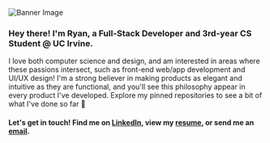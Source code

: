 ![Banner Image](https://user-images.githubusercontent.com/19882060/129654426-4fbcfcfb-c857-4c2a-8320-72ddba8a4351.png)

### Hey there! I'm Ryan, a Full-Stack Developer and 3rd-year CS Student @ UC Irvine.

I love both computer science and design, and am interested in areas where these passions intersect, such as front-end web/app development and UI/UX design! I'm a strong believer in making products as elegant and intuitive as they are functional, and you'll see this philosophy appear in every product I've developed. Explore my pinned repositories to see a bit of what I've done so far 👀

#### Let's get in touch! Find me on [LinkedIn][linkedin], view my [resume][resume], or send me an [email][email].
[linkedin]: https://www.linkedin.com/in/ryanmohta/
[resume]: https://ryanmohta.com/resume.pdf
[email]: mailto:mohtar@uci.edu

<!--
**ryanmohta/ryanmohta** is a ✨ _special_ ✨ repository because its `README.md` (this file) appears on your GitHub profile.

Here are some ideas to get you started:

- 🔭 I’m currently working on ...
- 🌱 I’m currently learning ...
- 👯 I’m looking to collaborate on ...
- 🤔 I’m looking for help with ...
- 💬 Ask me about ...
- 📫 How to reach me: ...
- 😄 Pronouns: ...
- ⚡ Fun fact: ...
-->
